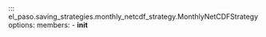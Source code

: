 ::: el_paso.saving_strategies.monthly_netcdf_strategy.MonthlyNetCDFStrategy
    options:
      members:
        - __init__